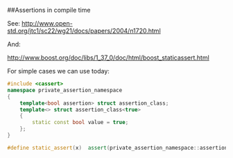 ##Assertions in compile time

See:
http://www.open-std.org/jtc1/sc22/wg21/docs/papers/2004/n1720.html 

And:

http://www.boost.org/doc/libs/1_37_0/doc/html/boost_staticassert.html

For simple cases we can use today:
```cpp
#include <cassert>
namespace private_assertion_namespace
{
    template<bool assertion> struct assertion_class;
    template<> struct assertion_class<true>
    {
        static const bool value = true;
    };
}

#define static_assert(x)  assert(private_assertion_namespace::assertion_class<(x)>::value);

```
